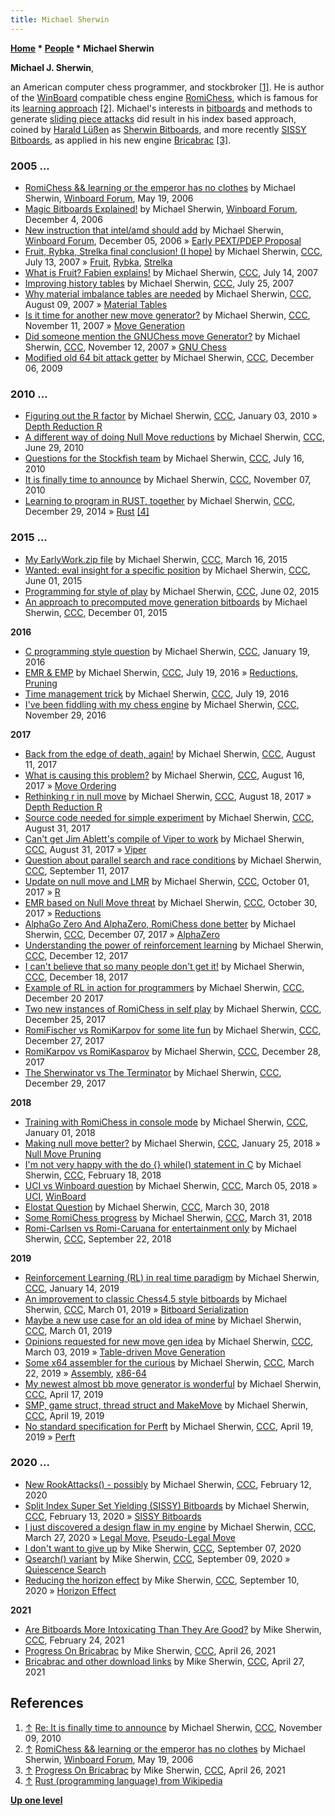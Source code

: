 ```yaml
---
title: Michael Sherwin
---
```

**[Home](Home "Home") \* [People](People "People") \* Michael Sherwin**


**Michael J. Sherwin**,  

an American computer chess programmer, and stockbroker <a id="cite-note-1" href="#cite-ref-1">[1]</a>. 
He is author of the [WinBoard](WinBoard "WinBoard") compatible chess engine [RomiChess](RomiChess "RomiChess"), which is famous for its [learning approach](Learning "Learning") <a id="cite-note-2" href="#cite-ref-2">[2]</a>. Michael's interests in [bitboards](Bitboards "Bitboards") and methods to generate [sliding piece attacks](Sliding_Piece_Attacks "Sliding Piece Attacks") did result in his index based approach, coined by [Harald Lüßen](Harald_L%C3%BC%C3%9Fen "Harald Lüßen") as [Sherwin Bitboards](Sherwin_Bitboards "Sherwin Bitboards"), and more recently [SISSY Bitboards](SISSY_Bitboards "SISSY Bitboards"), as applied in his new engine [Bricabrac](index.php?title=Bricabrac&action=edit&redlink=1 "Bricabrac (page does not exist)") <a id="cite-note-3" href="#cite-ref-3">[3]</a>.



### 2005 ...


* [RomiChess && learning or the emperor has no clothes](http://www.open-aurec.com/wbforum/viewtopic.php?f=4&t=4835) by Michael Sherwin, [Winboard Forum](Computer_Chess_Forums "Computer Chess Forums"), May 19, 2006
* [Magic Bitboards Explained!](http://www.open-aurec.com/wbforum/viewtopic.php?f=4&t=5958) by Michael Sherwin, [Winboard Forum](Computer_Chess_Forums "Computer Chess Forums"), December 4, 2006
* [New instruction that intel/amd should add](http://www.open-aurec.com/wbforum/viewtopic.php?f=4&t=5962) by Michael Sherwin, [Winboard Forum](Computer_Chess_Forums "Computer Chess Forums"), December 05, 2006 » [Early PEXT/PDEP Proposal](BMI2#PEXTPDEPProposal "BMI2")
* [Fruit, Rybka, Strelka final conclusion! (I hope)](http://www.talkchess.com/forum/viewtopic.php?t=15076) by Michael Sherwin, [CCC](CCC "CCC"), July 13, 2007 » [Fruit](Fruit "Fruit"), [Rybka](Rybka "Rybka"), [Strelka](Strelka "Strelka")
* [What is Fruit? Fabien explains!](http://www.talkchess.com/forum/viewtopic.php?t=15094) by Michael Sherwin, [CCC](CCC "CCC"), July 14, 2007
* [Improving history tables](http://www.talkchess.com/forum/viewtopic.php?t=15337) by Michael Sherwin, [CCC](CCC "CCC"), July 25, 2007
* [Why material imbalance tables are needed](http://www.talkchess.com/forum/viewtopic.php?t=15679) by Michael Sherwin, [CCC](CCC "CCC"), August 09, 2007 » [Material Tables](Material_Tables "Material Tables")
* [Is it time for another new move generator?](http://www.talkchess.com/forum/viewtopic.php?t=17790) by Michael Sherwin, [CCC](CCC "CCC"), November 11, 2007 » [Move Generation](Move_Generation "Move Generation")
* [Did someone mention the GNUChess move Generator?](http://www.talkchess.com/forum/viewtopic.php?t=17820) by Michael Sherwin, [CCC](CCC "CCC"), November 12, 2007 » [GNU Chess](GNU_Chess "GNU Chess")
* [Modified old 64 bit attack getter](http://www.talkchess.com/forum/viewtopic.php?t=30971) by Michael Sherwin, [CCC](CCC "CCC"), December 06, 2009


### 2010 ...


* [Figuring out the R factor](http://www.talkchess.com/forum/viewtopic.php?t=31436) by Michael Sherwin, [CCC](CCC "CCC"), January 03, 2010 » [Depth Reduction R](Depth_Reduction_R "Depth Reduction R")
* [A different way of doing Null Move reductions](http://www.talkchess.com/forum/viewtopic.php?t=35199) by Michael Sherwin, [CCC](CCC "CCC"), June 29, 2010
* [Questions for the Stockfish team](http://www.talkchess.com/forum/viewtopic.php?t=35455) by Michael Sherwin, [CCC](CCC "CCC"), July 16, 2010
* [It is finally time to announce](http://www.talkchess.com/forum/viewtopic.php?t=36623) by Michael Sherwin, [CCC](CCC "CCC"), November 07, 2010
* [Learning to program in RUST, together](http://www.talkchess.com/forum/viewtopic.php?t=54780) by Michael Sherwin, [CCC](CCC "CCC"), December 29, 2014 » [Rust](Rust "Rust") <a id="cite-note-4" href="#cite-ref-4">[4]</a>


### 2015 ...


* [My EarlyWork.zip file](http://www.talkchess.com/forum3/viewtopic.php?f=7&t=55684) by Michael Sherwin, [CCC](CCC "CCC"), March 16, 2015
* [Wanted: eval insight for a specific position](http://www.talkchess.com/forum3/viewtopic.php?f=7&t=56562) by Michael Sherwin, [CCC](CCC "CCC"), June 01, 2015
* [Programming for style of play](http://www.talkchess.com/forum3/viewtopic.php?f=7&t=56566) by Michael Sherwin, [CCC](CCC "CCC"), June 02, 2015
* [An approach to precomputed move generation bitboards](http://www.talkchess.com/forum3/viewtopic.php?f=7&t=58433) by Michael Sherwin, [CCC](CCC "CCC"), December 01, 2015


**2016**



* [C programming style question](http://www.talkchess.com/forum3/viewtopic.php?f=7&t=58967) by Michael Sherwin, [CCC](CCC "CCC"), January 19, 2016
* [EMR & EMP](http://www.talkchess.com/forum/viewtopic.php?t=60868) by Michael Sherwin, [CCC](CCC "CCC"), July 19, 2016 » [Reductions](Reductions "Reductions"), [Pruning](Pruning "Pruning")
* [Time management trick](http://www.talkchess.com/forum3/viewtopic.php?f=7&t=60869) by Michael Sherwin, [CCC](CCC "CCC"), July 19, 2016
* [I've been fiddling with my chess engine](http://www.talkchess.com/forum/viewtopic.php?t=62309) by Michael Sherwin, [CCC](CCC "CCC"), November 29, 2016


**2017**



* [Back from the edge of death, again!](http://www.talkchess.com/forum3/viewtopic.php?f=2&t=64866) by Michael Sherwin, [CCC](CCC "CCC"), August 11, 2017
* [What is causing this problem?](http://www.talkchess.com/forum/viewtopic.php?t=64912) by Michael Sherwin, [CCC](CCC "CCC"), August 16, 2017 » [Move Ordering](Move_Ordering "Move Ordering")
* [Rethinking r in null move](http://www.talkchess.com/forum3/viewtopic.php?f=7&t=64927) by Michael Sherwin, [CCC](CCC "CCC"), August 18, 2017 » [Depth Reduction R](Depth_Reduction_R "Depth Reduction R")
* [Source code needed for simple experiment](http://www.talkchess.com/forum3/viewtopic.php?f=7&t=65052) by Michael Sherwin, [CCC](CCC "CCC"), August 31, 2017
* [Can't get Jim Ablett's compile of Viper to work](http://www.talkchess.com/forum3/viewtopic.php?f=2&t=65054) by Michael Sherwin, [CCC](CCC "CCC"), August 31, 2017 » [Viper](Viper "Viper")
* [Question about parallel search and race conditions](http://www.talkchess.com/forum3/viewtopic.php?f=7&t=65134) by Michael Sherwin, [CCC](CCC "CCC"), September 11, 2017
* [Update on null move and LMR](http://www.talkchess.com/forum/viewtopic.php?t=65351) by Michael Sherwin, [CCC](CCC "CCC"), October 01, 2017 » [R](Depth_Reduction_R "Depth Reduction R")
* [EMR based on Null Move threat](http://www.talkchess.com/forum/viewtopic.php?t=65586) by Michael Sherwin, [CCC](CCC "CCC"), October 30, 2017 » [Reductions](Reductions "Reductions")
* [AlphaGo Zero And AlphaZero, RomiChess done better](http://www.talkchess.com/forum/viewtopic.php?t=65924) by Michael Sherwin, [CCC](CCC "CCC"), December 07, 2017 » [AlphaZero](AlphaZero "AlphaZero")
* [Understanding the power of reinforcement learning](http://www.talkchess.com/forum/viewtopic.php?t=65990) by Michael Sherwin, [CCC](CCC "CCC"), December 12, 2017
* [I can't believe that so many people don't get it!](http://www.talkchess.com/forum/viewtopic.php?t=66051) by Michael Sherwin, [CCC](CCC "CCC"), December 18, 2017
* [Example of RL in action for programmers](http://www.talkchess.com/forum3/viewtopic.php?f=7&t=66074) by Michael Sherwin, [CCC](CCC "CCC"), December 20 2017
* [Two new instances of RomiChess in self play](http://www.talkchess.com/forum3/viewtopic.php?f=2&t=66122) by Michael Sherwin, [CCC](CCC "CCC"), December 25, 2017
* [RomiFischer vs RomiKarpov for some lite fun](http://www.talkchess.com/forum3/viewtopic.php?f=6&t=66152) by Michael Sherwin, [CCC](CCC "CCC"), December 27, 2017
* [RomiKarpov vs RomiKasparov](http://www.talkchess.com/forum3/viewtopic.php?f=6&t=66166) by Michael Sherwin, [CCC](CCC "CCC"), December 28, 2017
* [The Sherwinator vs The Terminator](http://www.talkchess.com/forum3/viewtopic.php?f=2&t=66167) by Michael Sherwin, [CCC](CCC "CCC"), December 29, 2017


**2018**



* [Training with RomiChess in console mode](http://www.talkchess.com/forum3/viewtopic.php?f=2&t=66199) by Michael Sherwin, [CCC](CCC "CCC"), January 01, 2018
* [Making null move better?](http://www.talkchess.com/forum3/viewtopic.php?f=7&t=66410) by Michael Sherwin, [CCC](CCC "CCC"), January 25, 2018 » [Null Move Pruning](Null_Move_Pruning "Null Move Pruning")
* [I'm not very happy with the do {} while() statement in C](http://www.talkchess.com/forum3/viewtopic.php?f=7&t=66624) by Michael Sherwin, [CCC](CCC "CCC"), February 18, 2018
* [UCI vs Winboard question](http://www.talkchess.com/forum3/viewtopic.php?f=7&t=66745) by Michael Sherwin, [CCC](CCC "CCC"), March 05, 2018 » [UCI](UCI "UCI"), [WinBoard](WinBoard "WinBoard")
* [Elostat Question](http://www.talkchess.com/forum3/viewtopic.php?f=2&t=66969) by Michael Sherwin, [CCC](CCC "CCC"), March 30, 2018
* [Some RomiChess progress](http://www.talkchess.com/forum3/viewtopic.php?f=6&t=66977) by Michael Sherwin, [CCC](CCC "CCC"), March 31, 2018
* [Romi-Carlsen vs Romi-Caruana for entertainment only](http://www.talkchess.com/forum3/viewtopic.php?f=6&t=68486) by Michael Sherwin, [CCC](CCC "CCC"), September 22, 2018


**2019**



* [Reinforcement Learning (RL) in real time paradigm](http://www.talkchess.com/forum3/viewtopic.php?f=7&t=69595) by Michael Sherwin, [CCC](CCC "CCC"), January 14, 2019
* [An improvement to classic Chess4.5 style bitboards](http://www.talkchess.com/forum3/viewtopic.php?f=7&t=70065) by Michael Sherwin, [CCC](CCC "CCC"), March 01, 2019 » [Bitboard Serialization](Bitboard_Serialization "Bitboard Serialization")
* [Maybe a new use case for an old idea of mine](http://www.talkchess.com/forum3/viewtopic.php?f=7&t=70066) by Michael Sherwin, [CCC](CCC "CCC"), March 01, 2019
* [Opinions requested for new move gen idea](http://www.talkchess.com/forum3/viewtopic.php?f=7&t=70082) by Michael Sherwin, [CCC](CCC "CCC"), March 03, 2019 » [Table-driven Move Generation](Table-driven_Move_Generation "Table-driven Move Generation")
* [Some x64 assembler for the curious](http://www.talkchess.com/forum3/viewtopic.php?f=7&t=70283) by Michael Sherwin, [CCC](CCC "CCC"), March 22, 2019 » [Assembly](Assembly "Assembly"), [x86-64](X86-64 "X86-64")
* [My newest almost bb move generator is wonderful](http://www.talkchess.com/forum3/viewtopic.php?f=7&t=70508) by Michael Sherwin, [CCC](CCC "CCC"), April 17, 2019
* [SMP, game struct, thread struct and MakeMove](http://www.talkchess.com/forum3/viewtopic.php?f=7&t=70520) by Michael Sherwin, [CCC](CCC "CCC"), April 19, 2019
* [No standard specification for Perft](http://www.talkchess.com/forum3/viewtopic.php?f=7&t=70530) by Michael Sherwin, [CCC](CCC "CCC"), April 19, 2019 » [Perft](Perft "Perft")


### 2020 ...


* [New RookAttacks() - possibly](http://www.talkchess.com/forum3/viewtopic.php?f=7&t=73063) by Michael Sherwin, [CCC](CCC "CCC"), February 12, 2020
* [Split Index Super Set Yielding (SISSY) Bitboards](http://www.talkchess.com/forum3/viewtopic.php?f=7&t=73083) by Michael Sherwin, [CCC](CCC "CCC"), February 13, 2020 » [SISSY Bitboards](SISSY_Bitboards "SISSY Bitboards")
* [I just discovered a design flaw in my engine](http://www.talkchess.com/forum3/viewtopic.php?f=7&t=73479) by Michael Sherwin, [CCC](CCC "CCC"), March 27, 2020 » [Legal Move](Legal_Move "Legal Move"), [Pseudo-Legal Move](Pseudo-Legal_Move "Pseudo-Legal Move")
* [I don't want to give up](http://www.talkchess.com/forum3/viewtopic.php?f=7&t=75031) by Mike Sherwin, [CCC](CCC "CCC"), September 07, 2020
* [Qsearch() variant](http://www.talkchess.com/forum3/viewtopic.php?f=7&t=75059) by Mike Sherwin, [CCC](CCC "CCC"), September 09, 2020 » [Quiescence Search](Quiescence_Search "Quiescence Search")
* [Reducing the horizon effect](http://www.talkchess.com/forum3/viewtopic.php?f=7&t=75065) by Mike Sherwin, [CCC](CCC "CCC"), September 10, 2020 » [Horizon Effect](Horizon_Effect "Horizon Effect")


**2021**



* [Are Bitboards More Intoxicating Than They Are Good?](http://www.talkchess.com/forum3/viewtopic.php?f=7&t=76690) by Mike Sherwin, [CCC](CCC "CCC"), February 24, 2021
* [Progress On Bricabrac](http://www.talkchess.com/forum3/viewtopic.php?f=7&t=77182) by Mike Sherwin, [CCC](CCC "CCC"), April 26, 2021
* [Bricabrac and other download links](http://www.talkchess.com/forum3/viewtopic.php?f=2&t=77185) by Mike Sherwin, [CCC](CCC "CCC"), April 27, 2021


## References


1. <a id="cite-ref-1" href="#cite-note-1">↑</a> [Re: It is finally time to announce](http://www.talkchess.com/forum/viewtopic.php?topic_view=threads&p=375777) by Michael Sherwin, [CCC](CCC "CCC"), November 09, 2010
2. <a id="cite-ref-2" href="#cite-note-2">↑</a> [RomiChess && learning or the emperor has no clothes](http://www.open-aurec.com/wbforum/viewtopic.php?f=4&t=4835) by Michael Sherwin, [Winboard Forum](Computer_Chess_Forums "Computer Chess Forums"), May 19, 2006
3. <a id="cite-ref-3" href="#cite-note-3">↑</a> [Progress On Bricabrac](http://www.talkchess.com/forum3/viewtopic.php?f=7&t=77182) by Mike Sherwin, [CCC](CCC "CCC"), April 26, 2021
4. <a id="cite-ref-4" href="#cite-note-4">↑</a> [Rust (programming language) from Wikipedia](https://en.wikipedia.org/wiki/Rust_%28programming_language%29)

**[Up one level](People "People")**







 
